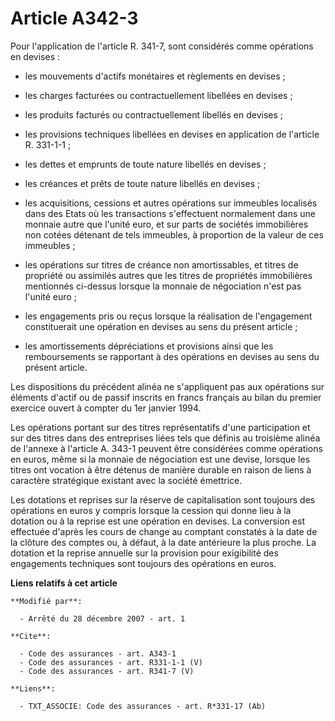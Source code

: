 # Article A342-3

Pour l'application de l'article R. 341-7, sont considérés comme opérations en devises :

- les mouvements d'actifs monétaires et règlements en devises ;

- les charges facturées ou contractuellement libellées en devises ;

- les produits facturés ou contractuellement libellés en devises ;

- les provisions techniques libellées en devises en application de l'article R. 331-1-1 ;

- les dettes et emprunts de toute nature libellés en devises ;

- les créances et prêts de toute nature libellés en devises ;

- les acquisitions, cessions et autres opérations sur immeubles localisés dans des Etats où les transactions s'effectuent
normalement dans une monnaie autre que l'unité euro, et sur parts de sociétés immobilières non cotées détenant de tels
immeubles, à proportion de la valeur de ces immeubles ;

- les opérations sur titres de créance non amortissables, et titres de propriété ou assimilés autres que les titres de
propriétés immobilières mentionnés ci-dessus lorsque la monnaie de négociation n'est pas l'unité euro ;

- les engagements pris ou reçus lorsque la réalisation de l'engagement constituerait une opération en devises au sens du
présent article ;

- les amortissements dépréciations et provisions ainsi que les remboursements se rapportant à des opérations en devises au
sens du présent article. 

Les dispositions du précédent alinéa ne s'appliquent pas aux opérations sur éléments d'actif ou de passif inscrits en francs
français au bilan du premier exercice ouvert à compter du 1er janvier 1994. 

Les opérations portant sur des titres représentatifs d'une participation et sur des titres dans des entreprises liées tels
que définis au troisième alinéa de l'annexe à l'article A. 343-1 peuvent être considérées comme opérations en euros, même si
la monnaie de négociation est une devise, lorsque les titres ont vocation à être détenus de manière durable en raison de
liens à caractère stratégique existant avec la société émettrice. 

Les dotations et reprises sur la réserve de capitalisation sont toujours des opérations en euros y compris lorsque la cession
qui donne lieu à la dotation ou à la reprise est une opération en devises. La conversion est effectuée d'après les cours de
change au comptant constatés à la date de la clôture des comptes ou, à défaut, à la date antérieure la plus proche. La
dotation et la reprise annuelle sur la provision pour exigibilité des engagements techniques sont toujours des opérations en
euros.

**Liens relatifs à cet article**

	**Modifié par**:

	  - Arrêté du 28 décembre 2007 - art. 1

	**Cite**:

	  - Code des assurances - art. A343-1
	  - Code des assurances - art. R331-1-1 (V)
	  - Code des assurances - art. R341-7 (V)

	**Liens**:

	  - TXT_ASSOCIE: Code des assurances - art. R*331-17 (Ab)
